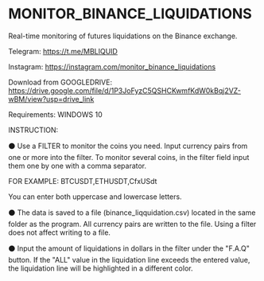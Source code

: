 # MONITOR_BINANCE_LIQUIDATIONS
Real-time monitoring of futures liquidations on the Binance exchange.

Telegram: https://t.me/MBLIQUID

Instagram: https://instagram.com/monitor_binance_liquidations

Download from GOOGLEDRIVE:
https://drive.google.com/file/d/1P3JoFyzC5QSHCKwmfKdW0kBqj2VZ-wBM/view?usp=drive_link

Requirements: WINDOWS 10

INSTRUCTION:

⚫ Use a FILTER to monitor the coins you need. Input currency pairs from one or more into the filter. To monitor several coins, in the filter field input them one by one with a comma separator.

FOR EXAMPLE: BTCUSDT,ETHUSDT,CfxUSdt

You can enter both uppercase and lowercase letters.

⚫ The data is saved to a file (binance_liqquidation.csv) located in the same folder as the program. All currency pairs are written to the file. Using a filter does not affect writing to a file.

⚫ Input the amount of liquidations in dollars in the filter under the "F.A.Q" button. If the "ALL" value in the liquidation line exceeds the entered value, the liquidation line will be highlighted in a different color.




